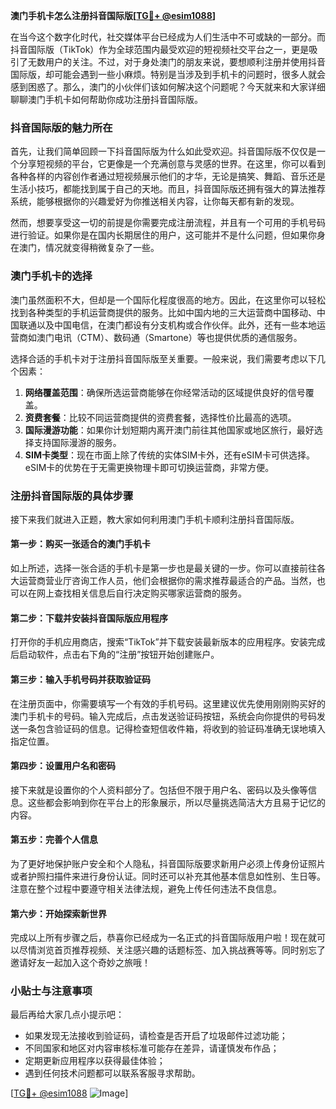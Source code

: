 **澳门手机卡怎么注册抖音国际版[[TG💪+ @esim1088](https://t.me/s/esim1088)]**

在当今这个数字化时代，社交媒体平台已经成为人们生活中不可或缺的一部分。而抖音国际版（TikTok）作为全球范围内最受欢迎的短视频社交平台之一，更是吸引了无数用户的关注。不过，对于身处澳门的朋友来说，要想顺利注册并使用抖音国际版，却可能会遇到一些小麻烦。特别是当涉及到手机卡的问题时，很多人就会感到困惑了。那么，澳门的小伙伴们该如何解决这个问题呢？今天就来和大家详细聊聊澳门手机卡如何帮助你成功注册抖音国际版。

### 抖音国际版的魅力所在

首先，让我们简单回顾一下抖音国际版为什么如此受欢迎。抖音国际版不仅仅是一个分享短视频的平台，它更像是一个充满创意与灵感的世界。在这里，你可以看到各种各样的内容创作者通过短视频展示他们的才华，无论是搞笑、舞蹈、音乐还是生活小技巧，都能找到属于自己的天地。而且，抖音国际版还拥有强大的算法推荐系统，能够根据你的兴趣爱好为你推送相关内容，让你每天都有新的发现。

然而，想要享受这一切的前提是你需要完成注册流程，并且有一个可用的手机号码进行验证。如果你是在国内长期居住的用户，这可能并不是什么问题，但如果你身在澳门，情况就变得稍微复杂了一些。

### 澳门手机卡的选择

澳门虽然面积不大，但却是一个国际化程度很高的地方。因此，在这里你可以轻松找到各种类型的手机运营商提供的服务。比如中国内地的三大运营商中国移动、中国联通以及中国电信，在澳门都设有分支机构或合作伙伴。此外，还有一些本地运营商如澳门电讯（CTM）、数码通（Smartone）等也提供优质的通信服务。

选择合适的手机卡对于注册抖音国际版至关重要。一般来说，我们需要考虑以下几个因素：

1. **网络覆盖范围**：确保所选运营商能够在你经常活动的区域提供良好的信号覆盖。
2. **资费套餐**：比较不同运营商提供的资费套餐，选择性价比最高的选项。
3. **国际漫游功能**：如果你计划短期内离开澳门前往其他国家或地区旅行，最好选择支持国际漫游的服务。
4. **SIM卡类型**：现在市面上除了传统的实体SIM卡外，还有eSIM卡可供选择。eSIM卡的优势在于无需更换物理卡即可切换运营商，非常方便。

### 注册抖音国际版的具体步骤

接下来我们就进入正题，教大家如何利用澳门手机卡顺利注册抖音国际版。

#### 第一步：购买一张适合的澳门手机卡

如上所述，选择一张合适的手机卡是第一步也是最关键的一步。你可以直接前往各大运营商营业厅咨询工作人员，他们会根据你的需求推荐最适合的产品。当然，也可以在网上查找相关信息后自行决定购买哪家运营商的服务。

#### 第二步：下载并安装抖音国际版应用程序

打开你的手机应用商店，搜索“TikTok”并下载安装最新版本的应用程序。安装完成后启动软件，点击右下角的“注册”按钮开始创建账户。

#### 第三步：输入手机号码并获取验证码

在注册页面中，你需要填写一个有效的手机号码。这里建议优先使用刚刚购买好的澳门手机卡的号码。输入完成后，点击发送验证码按钮，系统会向你提供的号码发送一条包含验证码的信息。记得检查短信收件箱，将收到的验证码准确无误地填入指定位置。

#### 第四步：设置用户名和密码

接下来就是设置你的个人资料部分了。包括但不限于用户名、密码以及头像等信息。这些都会影响到你在平台上的形象展示，所以尽量挑选简洁大方且易于记忆的内容。

#### 第五步：完善个人信息

为了更好地保护账户安全和个人隐私，抖音国际版要求新用户必须上传身份证照片或者护照扫描件来进行身份认证。同时还可以补充其他基本信息如性别、生日等。注意在整个过程中要遵守相关法律法规，避免上传任何违法不良信息。

#### 第六步：开始探索新世界

完成以上所有步骤之后，恭喜你已经成为一名正式的抖音国际版用户啦！现在就可以尽情浏览首页推荐视频、关注感兴趣的话题标签、加入挑战赛等等。同时别忘了邀请好友一起加入这个奇妙之旅哦！

### 小贴士与注意事项

最后再给大家几点小提示吧：
- 如果发现无法接收到验证码，请检查是否开启了垃圾邮件过滤功能；
- 不同国家和地区对内容审核标准可能存在差异，请谨慎发布作品；
- 定期更新应用程序以获得最佳体验；
- 遇到任何技术问题都可以联系客服寻求帮助。

[[TG💪+ @esim1088](https://t.me/s/esim1088) ![Image](https://i.postimg.cc/4NQfJmqS/Snipaste-2025-05-13-00-14-12.png)]